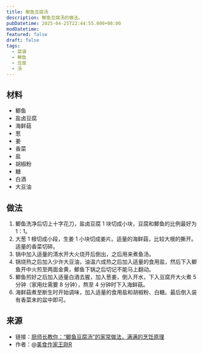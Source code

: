 ```yaml
---
title: 鲫鱼豆腐汤
description: 鲫鱼豆腐汤的做法。
pubDatetime: 2025-04-25T22:44:55.000+08:00
modDatetime: 
featured: false
draft: false
tags:
  - 菜谱
  - 鲫鱼
  - 豆腐
  - 汤
---
```


## 材料

* 鲫鱼
* 盐卤豆腐
* 海鲜菇
* 葱
* 姜
* 香菜
* 盐
* 胡椒粉
* 糖
* 白酒
* 大豆油

## 做法

1. 鲫鱼洗净后切上十字花刀，盐卤豆腐 1 块切成小块，豆腐和鲫鱼的比例最好为1：1。
2. 大葱 1 根切成小段，生姜 1 小块切成姜片。适量的海鲜菇，比较大根的撕开。适量的香菜切碎。
3. 锅中加入适量的清水开大火烧开后倒出，之后用来煮鱼汤。
4. 锅烧热之后加入少许大豆油，油温六成热之后加入适量的食用盐，然后下入鲫鱼开中火煎至两面金黄，鲫鱼下锅之后切记不能马上翻动。
5. 鲫鱼煎好之后加入适量白酒去腥，加入葱姜，倒入开水，下入豆腐开大火煮 5 分钟（家用灶需要 8 分钟），熬至 4 分钟时下入海鲜菇。
6. 海鲜菇煮至断生时开始调味，加入适量的食用盐和胡椒粉、白糖。最后倒入装有香菜末的盆中即可。

## 来源

* 链接：[厨师长教你：“鲫鱼豆腐汤”的家常做法，满满的烹饪原理](https://www.bilibili.com/video/BV1zV411m7Rf/)
* 作者：@[美食作家王刚R](https://space.bilibili.com/290526283)
